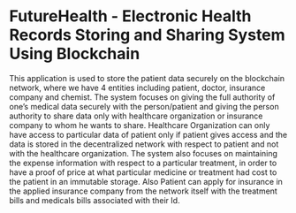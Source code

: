 # FutureHealth - Electronic Health Records Storing and Sharing System Using Blockchain
This application is used to store the patient data securely on the blockchain network, where we have 4 entities including patient, doctor, insurance company and chemist. The system focuses on giving the full authority of one’s medical data securely with the person/patient and giving the person authority to share data only with healthcare organization or insurance company to whom he wants to share. Healthcare Organization can only have access to particular data of patient only if patient gives access and the data is stored in the decentralized network with respect to patient and not with the healthcare organization. The system also focuses on maintaining the expense information with respect to a particular treatment, in order to have a proof of price at what particular medicine or treatment had cost to the patient in an immutable storage. Also Patient can apply for insurance in the applied insurance company from the network itself with the treatment bills and medicals bills associated with their Id.
